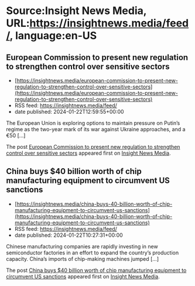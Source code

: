 # Source:Insight News Media, URL:https://insightnews.media/feed/, language:en-US

## European Commission to present new regulation to strengthen control over sensitive sectors
 - [https://insightnews.media/european-commission-to-present-new-regulation-to-strengthen-control-over-sensitive-sectors](https://insightnews.media/european-commission-to-present-new-regulation-to-strengthen-control-over-sensitive-sectors)
 - RSS feed: https://insightnews.media/feed/
 - date published: 2024-01-22T12:59:55+00:00

<p>The European Union is exploring options to maintain pressure on Putin&#8217;s regime as the two-year mark of its war against Ukraine approaches, and a €50 [&#8230;]</p>
<p>The post <a href="https://insightnews.media/european-commission-to-present-new-regulation-to-strengthen-control-over-sensitive-sectors/">European Commission to present new regulation to strengthen control over sensitive sectors</a> appeared first on <a href="https://insightnews.media">Insight News Media</a>.</p>

## China buys $40 billion worth of chip manufacturing equipment to circumvent US sanctions
 - [https://insightnews.media/china-buys-40-billion-worth-of-chip-manufacturing-equipment-to-circumvent-us-sanctions](https://insightnews.media/china-buys-40-billion-worth-of-chip-manufacturing-equipment-to-circumvent-us-sanctions)
 - RSS feed: https://insightnews.media/feed/
 - date published: 2024-01-22T10:27:31+00:00

<p>Chinese manufacturing companies are rapidly investing in new semiconductor factories in an effort to expand the country&#8217;s production capacity. China&#8217;s imports of chip-making machines jumped [&#8230;]</p>
<p>The post <a href="https://insightnews.media/china-buys-40-billion-worth-of-chip-manufacturing-equipment-to-circumvent-us-sanctions/">China buys $40 billion worth of chip manufacturing equipment to circumvent US sanctions</a> appeared first on <a href="https://insightnews.media">Insight News Media</a>.</p>


